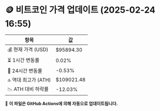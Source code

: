 # 🪙 비트코인 가격 업데이트 (2025-02-24 16:55)

| 항목                | 값 |
|--------------------|----------------|
| 💰 현재 가격 (USD) | $95894.30 |
| ⏳ 1시간 변동률    | 0.02% |
| 📆 24시간 변동률   | -0.53% |
| 🔝 역대 최고가 (ATH) | $109021.48 |
| 📉 ATH 대비 하락률 | -12.03% |

🔄 **이 파일은 GitHub Actions에 의해 자동으로 업데이트됩니다.**
